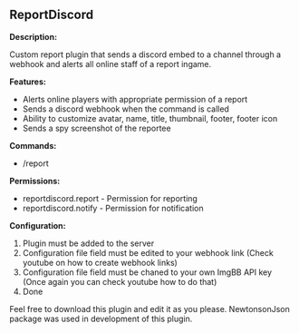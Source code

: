 ﻿## ReportDiscord

**Description:**

Custom report plugin that sends a discord embed to a channel through a webhook and alerts all online staff of a report ingame.

**Features:**

- Alerts online players with appropriate permission of a report
- Sends a discord webhook when the command is called
- Ability to customize avatar, name, title, thumbnail, footer, footer icon
- Sends a spy screenshot of the reportee

**Commands:**

- /report <Player> <Reason>

**Permissions:**

- reportdiscord.report - Permission for reporting
- reportdiscord.notify - Permission for notification

**Configuration:**

1. Plugin must be added to the server
2. Configuration file <WebhookLink> field must be edited to your webhook link (Check youtube on how to create webhook links)
3. Configuration file <ImgBBKey> field must be chaned to your own ImgBB API key (Once again you can check youtube how to do that)
4. Done

Feel free to download this plugin and edit it as you please. NewtonsonJson package was used in development of this plugin.
